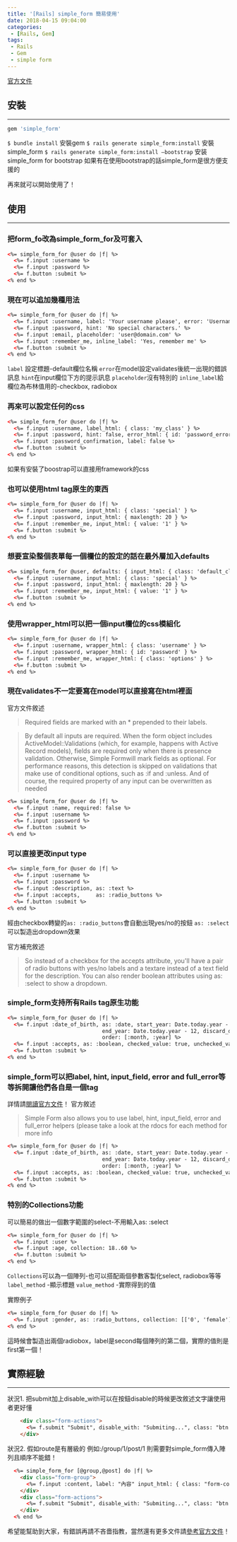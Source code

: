 ```yaml
---
title: '[Rails] simple_form 簡易使用'
date: 2018-04-15 09:04:00
categories:
 - [Rails, Gem]
tags:
 - Rails
 - Gem
 - simple form
---
```

[官方文件](https://github.com/plataformatec/simple_form)

## 安裝
---
``` javascript Gemfile
gem 'simple_form'
```
`$ bundle install` 安裝gem
`$ rails generate simple_form:install` 安裝simple_form
`$ rails generate simple_form:install —bootstrap` 安装 simple_form for bootstrap
如果有在使用bootstrap的話simple_form是很方便支援的

再來就可以開始使用了！

## 使用
---
### 把form_fo改為simple_form_for及可套入
``` html form.html.rb
<%= simple_form_for @user do |f| %>
  <%= f.input :username %>
  <%= f.input :password %>
  <%= f.button :submit %>
<% end %>
```

### 現在可以追加幾種用法
``` html form.html.rb
<%= simple_form_for @user do |f| %>
  <%= f.input :username, label: 'Your username please', error: 'Username is mandatory, please specify one' %>
  <%= f.input :password, hint: 'No special characters.' %>
  <%= f.input :email, placeholder: 'user@domain.com' %>
  <%= f.input :remember_me, inline_label: 'Yes, remember me' %>
  <%= f.button :submit %>
<% end %>
```
`label` 設定標題-default欄位名稱
`error`在model設定validates後統一出現的錯誤訊息
`hint`在input欄位下方的提示訊息
`placeholder`沒有特別的
`inline_label`給欄位為布林值用的-checkbox, radiobox

### 再來可以設定任何的css
``` html form.html.rb
<%= simple_form_for @user do |f| %>
  <%= f.input :username, label_html: { class: 'my_class' } %>
  <%= f.input :password, hint: false, error_html: { id: 'password_error'} %>
  <%= f.input :password_confirmation, label: false %>
  <%= f.button :submit %>
<% end %>
```
如果有安裝了boostrap可以直接用framework的css

### 也可以使用html tag原生的東西
``` html form.html.rb
<%= simple_form_for @user do |f| %>
  <%= f.input :username, input_html: { class: 'special' } %>
  <%= f.input :password, input_html: { maxlength: 20 } %>
  <%= f.input :remember_me, input_html: { value: '1' } %>
  <%= f.button :submit %>
<% end %>
```

### 想要宣染整個表單每一個欄位的設定的話在最外層加入defaults
``` html form.html.rb
<%= simple_form_for @user, defaults: { input_html: { class: 'default_class' } } do |f| %>
  <%= f.input :username, input_html: { class: 'special' } %>
  <%= f.input :password, input_html: { maxlength: 20 } %>
  <%= f.input :remember_me, input_html: { value: '1' } %>
  <%= f.button :submit %>
<% end %>
```

### 使用wrapper_html可以把一個input欄位的css模組化
``` html form.html.rb
<%= simple_form_for @user do |f| %>
  <%= f.input :username, wrapper_html: { class: 'username' } %>
  <%= f.input :password, wrapper_html: { id: 'password' } %>
  <%= f.input :remember_me, wrapper_html: { class: 'options' } %>
  <%= f.button :submit %>
<% end %>
```

### 現在validates不一定要寫在model可以直接寫在html裡面
官方文件敘述
>Required fields are marked with an * prepended to their labels.

>By default all inputs are required. When the form object includes ActiveModel::Validations (which, for example, happens with Active Record models), fields are required only when there is presence validation. Otherwise, Simple Formwill mark fields as optional. For performance reasons, this detection is skipped on validations that make use of conditional options, such as :if and :unless.
>And of course, the required property of any input can be overwritten as needed

``` html form.html.rb
<%= simple_form_for @user do |f| %>
  <%= f.input :name, required: false %>
  <%= f.input :username %>
  <%= f.input :password %>
  <%= f.button :submit %>
<% end %>
```

### 可以直接更改input type
``` html form.html.rb
<%= simple_form_for @user do |f| %>
  <%= f.input :username %>
  <%= f.input :password %>
  <%= f.input :description, as: :text %>
  <%= f.input :accepts,     as: :radio_buttons %>
  <%= f.button :submit %>
<% end %>
```
經由checkbox轉變的`as: :radio_buttons`會自動出現yes/no的按鈕
`as: :select`可以製造出dropdown效果

官方補充敘述
>So instead of a checkbox for the accepts attribute, you'll have a pair of radio buttons with yes/no labels and a textare instead of a text field for the description. You can also render boolean attributes using as: :select to show a dropdown.

### simple_form支持所有Rails tag原生功能
``` html form.html.rb
<%= simple_form_for @user do |f| %>
  <%= f.input :date_of_birth, as: :date, start_year: Date.today.year - 90,
                              end_year: Date.today.year - 12, discard_day: true,
                              order: [:month, :year] %>
  <%= f.input :accepts, as: :boolean, checked_value: true, unchecked_value: false %>
  <%= f.button :submit %>
<% end %>
```

### simple_form可以把label, hint, input_field, error and full_error等等拆開讓他們各自是一個tag
詳情請[閱讀官方文件](https://github.com/plataformatec/simple_form)！
官方敘述
>Simple Form also allows you to use label, hint, input_field, error and full_error helpers (please take a look at the rdocs for each method for more info
``` html form.html.rb
<%= simple_form_for @user do |f| %>
  <%= f.input :date_of_birth, as: :date, start_year: Date.today.year - 90,
                              end_year: Date.today.year - 12, discard_day: true,
                              order: [:month, :year] %>
  <%= f.input :accepts, as: :boolean, checked_value: true, unchecked_value: false %>
  <%= f.button :submit %>
<% end %>
```

### 特別的Collections功能
可以簡易的做出一個數字範圍的select-不用輸入as: :select
``` html form.html.rb
<%= simple_form_for @user do |f| %>
  <%= f.input :user %>
  <%= f.input :age, collection: 18..60 %>
  <%= f.button :submit %>
<% end %>
```

`Collections`可以為一個陣列-也可以搭配兩個參數客製化select, radiobox等等
`label_method` -顯示標題
`value_method` -實際得到的值

實際例子
``` html form.html.rb
<%= simple_form_for @user do |f| %>
  <%= f.input :gender, as: :radio_buttons, collection: [['0', 'female'], ['1', 'male']], label_method: :second, value_method: :first %>
<% end %>
```
這時候會製造出兩個radiobox，label是second每個陣列的第二個，實際的值則是first第一個！


## 實際經驗
---
狀況1.
把submit加上disable_with可以在按鈕disable的時候更改敘述文字讓使用者更好懂
``` html form.html.rb
    <div class="form-actions">
      <%= f.submit "Submit", disable_with: "Submiting...", class: "btn btn-primary"%>
    </div>
```

狀況2.
假如route是有層級的
例如:/group/1/post/1
則需要對simple_form傳入陣列且順序不能錯！
``` html form.html.rb
  <%= simple_form_for [@group,@post] do |f| %>
    <div class="form-group">
      <%= f.input :content, label: "內容" input_html: { class: "form-control"} %>
    </div>
    <div class="form-actions">
      <%= f.submit "Submit", disable_with: "Submiting...", class: "btn btn-primary"%>
    </div>
  <% end %>
```

希望能幫助到大家，有錯誤再請不吝嗇指教，當然還有更多文件請[參考官方文件](https://github.com/plataformatec/simple_form)！
